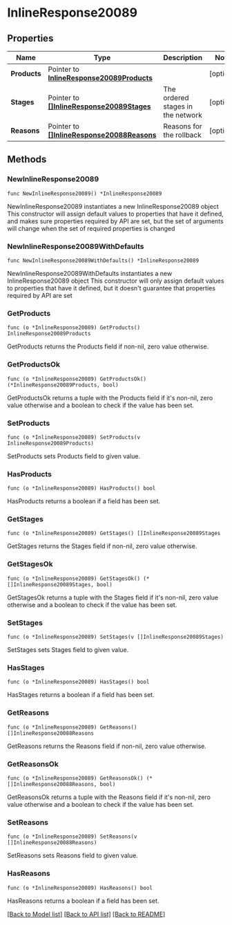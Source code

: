 # InlineResponse20089

## Properties

Name | Type | Description | Notes
------------ | ------------- | ------------- | -------------
**Products** | Pointer to [**InlineResponse20089Products**](InlineResponse20089Products.md) |  | [optional] 
**Stages** | Pointer to [**[]InlineResponse20089Stages**](InlineResponse20089Stages.md) | The ordered stages in the network | [optional] 
**Reasons** | Pointer to [**[]InlineResponse20088Reasons**](InlineResponse20088Reasons.md) | Reasons for the rollback | [optional] 

## Methods

### NewInlineResponse20089

`func NewInlineResponse20089() *InlineResponse20089`

NewInlineResponse20089 instantiates a new InlineResponse20089 object
This constructor will assign default values to properties that have it defined,
and makes sure properties required by API are set, but the set of arguments
will change when the set of required properties is changed

### NewInlineResponse20089WithDefaults

`func NewInlineResponse20089WithDefaults() *InlineResponse20089`

NewInlineResponse20089WithDefaults instantiates a new InlineResponse20089 object
This constructor will only assign default values to properties that have it defined,
but it doesn't guarantee that properties required by API are set

### GetProducts

`func (o *InlineResponse20089) GetProducts() InlineResponse20089Products`

GetProducts returns the Products field if non-nil, zero value otherwise.

### GetProductsOk

`func (o *InlineResponse20089) GetProductsOk() (*InlineResponse20089Products, bool)`

GetProductsOk returns a tuple with the Products field if it's non-nil, zero value otherwise
and a boolean to check if the value has been set.

### SetProducts

`func (o *InlineResponse20089) SetProducts(v InlineResponse20089Products)`

SetProducts sets Products field to given value.

### HasProducts

`func (o *InlineResponse20089) HasProducts() bool`

HasProducts returns a boolean if a field has been set.

### GetStages

`func (o *InlineResponse20089) GetStages() []InlineResponse20089Stages`

GetStages returns the Stages field if non-nil, zero value otherwise.

### GetStagesOk

`func (o *InlineResponse20089) GetStagesOk() (*[]InlineResponse20089Stages, bool)`

GetStagesOk returns a tuple with the Stages field if it's non-nil, zero value otherwise
and a boolean to check if the value has been set.

### SetStages

`func (o *InlineResponse20089) SetStages(v []InlineResponse20089Stages)`

SetStages sets Stages field to given value.

### HasStages

`func (o *InlineResponse20089) HasStages() bool`

HasStages returns a boolean if a field has been set.

### GetReasons

`func (o *InlineResponse20089) GetReasons() []InlineResponse20088Reasons`

GetReasons returns the Reasons field if non-nil, zero value otherwise.

### GetReasonsOk

`func (o *InlineResponse20089) GetReasonsOk() (*[]InlineResponse20088Reasons, bool)`

GetReasonsOk returns a tuple with the Reasons field if it's non-nil, zero value otherwise
and a boolean to check if the value has been set.

### SetReasons

`func (o *InlineResponse20089) SetReasons(v []InlineResponse20088Reasons)`

SetReasons sets Reasons field to given value.

### HasReasons

`func (o *InlineResponse20089) HasReasons() bool`

HasReasons returns a boolean if a field has been set.


[[Back to Model list]](../README.md#documentation-for-models) [[Back to API list]](../README.md#documentation-for-api-endpoints) [[Back to README]](../README.md)


